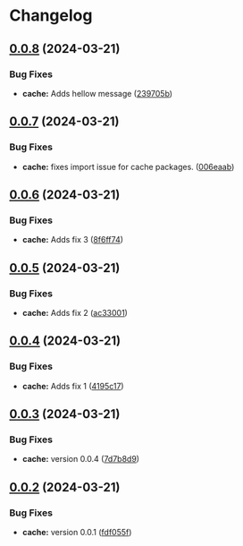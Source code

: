 # Changelog

## [0.0.8](https://github.com/coderkakarrot/monorepo-pkg-automation-bot-example/compare/cache/v0.0.7...cache/v0.0.8) (2024-03-21)


### Bug Fixes

* **cache:** Adds hellow message ([239705b](https://github.com/coderkakarrot/monorepo-pkg-automation-bot-example/commit/239705b989008c81b0f60665ecc5c31085675056))

## [0.0.7](https://github.com/coderkakarrot/monorepo-pkg-automation-bot-example/compare/cache/v0.0.6...cache/v0.0.7) (2024-03-21)


### Bug Fixes

* **cache:** fixes import issue for cache packages. ([006eaab](https://github.com/coderkakarrot/monorepo-pkg-automation-bot-example/commit/006eaab9c6ea45ca045ec77139404aceb38024c7))

## [0.0.6](https://github.com/coderkakarrot/monorepo-pkg-automation-bot-example/compare/cache/v0.0.5...cache/v0.0.6) (2024-03-21)


### Bug Fixes

* **cache:** Adds fix 3 ([8f6ff74](https://github.com/coderkakarrot/monorepo-pkg-automation-bot-example/commit/8f6ff74373bfed37e83176747d6cd9c18cb80baa))

## [0.0.5](https://github.com/coderkakarrot/monorepo-pkg-automation-bot-example/compare/cache/v0.0.4...cache/v0.0.5) (2024-03-21)


### Bug Fixes

* **cache:** Adds fix 2 ([ac33001](https://github.com/coderkakarrot/monorepo-pkg-automation-bot-example/commit/ac3300148212ab8aa569eb155cb9f7b5d5b2af51))

## [0.0.4](https://github.com/coderkakarrot/monorepo-pkg-automation-bot-example/compare/cache/v0.0.3...cache/v0.0.4) (2024-03-21)


### Bug Fixes

* **cache:** Adds fix 1 ([4195c17](https://github.com/coderkakarrot/monorepo-pkg-automation-bot-example/commit/4195c17ac1f5b4b71d756df9273b7d9021d8305c))

## [0.0.3](https://github.com/coderkakarrot/monorepo-pkg-automation-bot-example/compare/cache/v0.0.2...cache/v0.0.3) (2024-03-21)


### Bug Fixes

* **cache:** version 0.0.4 ([7d7b8d9](https://github.com/coderkakarrot/monorepo-pkg-automation-bot-example/commit/7d7b8d91e38283167bf8b7656cfbfb288c63860d))

## [0.0.2](https://github.com/coderkakarrot/monorepo-pkg-automation-bot-example/compare/cache-v0.0.1...cache/v0.0.2) (2024-03-21)


### Bug Fixes

* **cache:** version 0.0.1 ([fdf055f](https://github.com/coderkakarrot/monorepo-pkg-automation-bot-example/commit/fdf055f5dc978203099a8e5686b1c20a8cb23adc))

